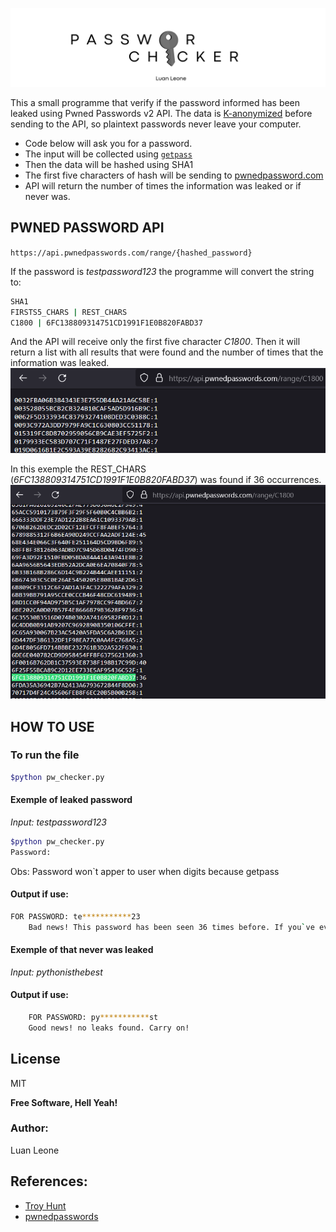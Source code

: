 ![banner](https://github.com/luanjesus/password_checker/blob/main/meta/banner.png?raw=true)


This a small programme that verify if the password informed has been leaked using 
Pwned Passwords v2 API. The data is [K-anonymized](https://en.wikipedia.org/wiki/K-anonymity) before sending to the API, so plaintext 
passwords never leave your computer.

- Code below will ask you for a password. 
- The input will be collected using [`getpass`](https://docs.python.org/3/library/getpass.html)
- Then the data will be hashed using SHA1 
- The first five characters of hash will be sending to [pwnedpassword.com](https://www.troyhunt.com/ive-just-launched-pwned-passwords-version-2/)
- API will return the number of times the information was leaked or if never was.

## PWNED PASSWORD API
`https://api.pwnedpasswords.com/range/{hashed_password}`

If the password is *testpassword123* the programme will convert the string to:
```sh
SHA1 
FIRSTS5_CHARS | REST_CHARS
C1800 | 6FC138809314751CD1991F1E0B820FABD37
```
And the API will receive only the first five character *C1800*. Then it will return a list with all results that were found and the number of times that the information was leaked.
![img_ex1](https://github.com/luanjesus/password_checker/blob/main/meta/api_ex1.png?raw=true)

In this exemple the REST_CHARS (*6FC138809314751CD1991F1E0B820FABD37*) was found if 36 occurrences.
![img_ex2](https://github.com/luanjesus/password_checker/blob/main/meta/api_ex_2.png?raw=true)


## HOW TO USE

### To run the file
```sh
$python pw_checker.py
```

#### Exemple of leaked password
*Input: testpassword123*
```sh
$python pw_checker.py
Password: 
```
Obs: Password won`t apper to user when digits because getpass
#### Output if use:

```sh
FOR PASSWORD: te***********23
    Bad news! This password has been seen 36 times before. If you`ve ever used it anywhere before, change it!
```

#### Exemple of that never was leaked
*Input: pythonisthebest*

#### Output if use:

```sh
    FOR PASSWORD: py***********st
    Good news! no leaks found. Carry on!
```


## License

MIT

**Free Software, Hell Yeah!**

### Author: 
Luan Leone

## References:
  - [Troy Hunt](https://www.troyhunt.com/ive-just-launched-pwned-passwords-version-2/)
  - [pwnedpasswords](https://github.com/lionheart/pwnedpasswords)